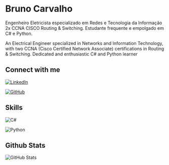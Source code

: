 
# Bruno Carvalho 
Engenheiro Eletricista especializado em Redes e Tecnologia da Informação 2x CCNA CISCO Routing & Switching.
Estudante frequente e empolgado em C# e Python.

An Electrical Engineer specialized in Networks and Information Technology, with two CCNA (Cisco Certified Network Associate) certifications in Routing & Switching.
Dedicated and enthusiastic C# and Python learner

## Connect with me
[![LinkedIn](https://img.shields.io/badge/LinkedIn-0077B5?style=for-the-badge&logo=linkedin&logoColor=white)](https://www.linkedin.com/in/bruno-lourenco-carvalho/)

[![GitHub](https://img.shields.io/badge/GitHub-100000?style=for-the-badge&logo=github&logoColor=white)](https://github.com/BrunoLCarvalho)

## Skills

![C#](https://img.shields.io/badge/C%23-239120?style=for-the-badge&logo=c-sharp&logoColor=white)

![Python](https://img.shields.io/badge/python-3670A0?style=for-the-badge&logo=python&logoColor=ffdd54)

## Github Stats
![GitHub Stats](https://github-readme-stats.vercel.app/api?username=BrunoLCarvalho&theme=transparent&bg_color=000&border_color=30A3DC&show_icons=true&icon_color=30A3DC&title_color=E94D5F&text_color=FFF)

